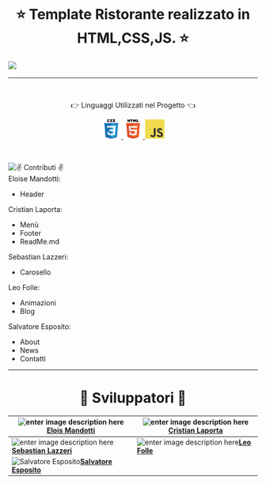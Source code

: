 

<h1 align="center"> ⭐️ Template Ristorante realizzato in HTML,CSS,JS. ⭐️ </h1>
<img  src="immagini/gif2.gif" >
<hr>
<br>
<p align="center"> 👉 Linguaggi Utilizzati nel Progetto 👈	 </p>

<p align="center"> <a href="https://www.w3schools.com/css/" target="_blank" rel="noreferrer"> <img src="https://raw.githubusercontent.com/devicons/devicon/master/icons/css3/css3-original-wordmark.svg" alt="css3" width="40" height="40"/> </a> <a href="https://www.w3.org/html/" target="_blank" rel="noreferrer"> <img src="https://raw.githubusercontent.com/devicons/devicon/master/icons/html5/html5-original-wordmark.svg" alt="html5" width="40" height="40"/> </a> <a href="https://developer.mozilla.org/en-US/docs/Web/JavaScript" target="_blank" rel="noreferrer"> <img src="https://raw.githubusercontent.com/devicons/devicon/master/icons/javascript/javascript-original.svg" alt="javascript" width="40" height="40"/> </a> </p>
<br>


✌️ Contributi ✌️	<img align="left" src="immagini/gif1/gif">                                   
  Eloise Mandotti:

  - Header
  
  Cristian Laporta:

  - Menù
 - Footer
 - ReadMe.md

  Sebastian Lazzeri:

- Carosello

 Leo Folle:

 - Animazioni
- Blog
 
 Salvatore Esposito:
 
- About
- News
 - Contatti                                              
 

<hr>

<h1 align="center"> ️🤝 Sviluppatori 🤝 </h1>

| ![enter image description here](https://avatars.githubusercontent.com/u/104636248?v=4)[Elois Mandotti](https://github.com/eloismandotti) | ![enter image description here](https://avatars.githubusercontent.com/u/37643992?v=4)[Cristian Laporta](https://github.com/TheCriicom) |
|--|--|
| ![enter image description here](https://avatars.githubusercontent.com/u/40839465?v=4)**[Sebastian Lazzeri](https://github.com/Ottoemmezzo)** | ![enter image description here](https://avatars.githubusercontent.com/u/104635962?v=4)**[Leo Folle](https://github.com/LeoFolle)**  |
| ![Salvatore Esposito](https://avatars.githubusercontent.com/u/104637369?v=4)**[Salvatore Esposito](https://github.com/Salvatore-Esposito1)** |  |


